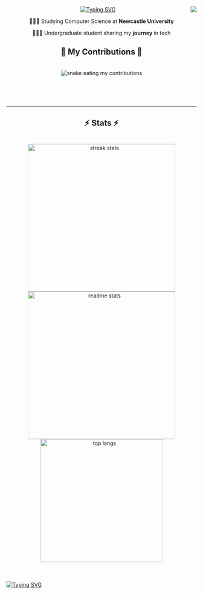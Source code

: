 <img align="right" src="https://visitor-badge.laobi.icu/badge?page_id=A-lesaca.A-lesaca" />

<div align="center">
<a href="https://git.io/typing-svg"><img src="https://readme-typing-svg.demolab.com?font=Fira+Code&size=30&pause=1000&width=435&lines=Hi+I'm+Angelo+Lesaca!+%F0%9F%91%8B" alt="Typing SVG" /></a>

<div align="center">
 
 🧑🏻‍🎓 Studying Computer Science at **Newcastle University**
 
 🧑🏻‍💻 Undergraduate student sharing my **journey** in tech


  <h2>🐍 My Contributions 🐍</h2>
  <br>
  <img alt="snake eating my contributions" src="https://raw.githubusercontent.com/A-lesaca/A-lesaca/output/github-contribution-grid-snake.svg" />
  
  <br/><br/><br/>
</div>

<hr/>
<h2 align="center">⚡ Stats ⚡</h2>
<br>
<div align=center>
  <img width=390 src="https://github-readme-streak-stats-salesp07.vercel.app/?user=A-lesaca&count_private=true&theme=react&border_radius=10" alt="streak stats"/>
  <img width=390 src="https://github-readme-stats-salesp07.vercel.app/api?username=A-lesaca&count_private=true&show_icons=true&theme=react&rank_icon=github&border_radius=10" alt="readme stats" />
  <br/>
  <img width=325 align="center" src="https://github-readme-stats-salesp07.vercel.app/api/top-langs/?username=A-lesaca&hide=HTML&langs_count=8&layout=compact&theme=react&border_radius=10&size_weight=0.5&count_weight=0.5&exclude_repo=github-readme-stats" alt="top langs" />
</div>
  <br/><br/><br/>
</div>
<a href="https://git.io/typing-svg"><img src="https://readme-typing-svg.demolab.com?font=Fira+Code&size=30&pause=1000&width=435&lines=Thanks+for+visiting!%F0%9F%91%8B" alt="Typing SVG" /></a>
